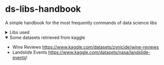 # ds-libs-handbook

A simple handbook for the most frequently commands of data science libs

<details>
  <summary>Libs used</summary>
  
  - Panda
  - Scikit
  - Seaborn
  - Matplotlib
  - Google Cloud Bigquery

</details>

<details open>
  <summary>Some datasets retrieved from kaggle</summary>
  
  - Wine Reviews https://www.kaggle.com/datasets/zynicide/wine-reviews
  - Landslide Events https://www.kaggle.com/datasets/nasa/landslide-events!
    
</details>
